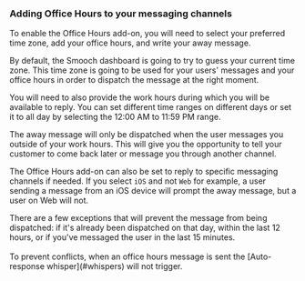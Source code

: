 ### Adding Office Hours to your messaging channels

To enable the Office Hours add-on, you will need to select your preferred time zone, add your office hours, and write your away message.

By default, the Smooch dashboard is going to try to guess your current time zone. This time zone is going to be used for your users' messages and your office hours in order to dispatch the message at the right moment.

You will need to also provide the work hours during which you will be available to reply. You can set different time ranges on different days or set it to all day by selecting the 12:00 AM to 11:59 PM range.

The away message will only be dispatched when the user messages you outside of your work hours. This will give you the opportunity to tell your customer to come back later or message you through another channel.

The Office Hours add-on can also be set to reply to specific messaging channels if needed. If you select `iOS` and not `Web` for example, a user sending a message from an iOS device will prompt the away message, but a user on Web will not.

<aside class="notice">There are a few exceptions that will prevent the message from being dispatched: if it's already been dispatched on that day, within the last 12 hours, or if you've messaged the user in the last 15 minutes.
  <br/>
  <br/>
  To prevent conflicts, when an office hours message is sent the [Auto-response whisper](#whispers) will not trigger.
</aside>
